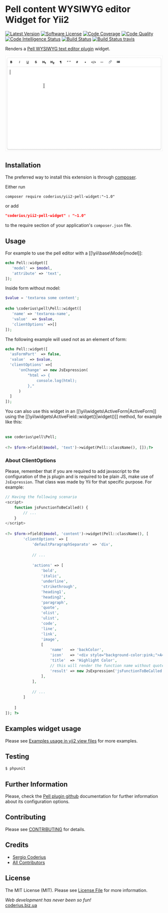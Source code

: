 Pell content WYSIWYG editor Widget for Yii2
===========================================

[![Latest Version](https://img.shields.io/github/tag/coderius/yii2-pell-widget.svg?style=flat-square&label=release)](https://github.com/coderius/yii2-pell-widget/releases)
[![Software License](https://img.shields.io/github/license/coderius/yii2-pell-widget)](LICENSE.md)
[![Code Coverage](https://scrutinizer-ci.com/g/coderius/yii2-pell-widget/badges/coverage.png?b=master)](https://scrutinizer-ci.com/g/coderius/yii2-pell-widget/?branch=master)
[![Code Quality](https://img.shields.io/scrutinizer/quality/g/coderius/yii2-pell-widget.svg?style=flat-square)](https://scrutinizer-ci.com/g/coderius/yii2-pell-widget/?branch=master)
[![Code Intelligence Status](https://scrutinizer-ci.com/g/coderius/yii2-pell-widget/badges/code-intelligence.svg?b=master)](https://scrutinizer-ci.com/code-intelligence)
[![Build Status](https://scrutinizer-ci.com/g/coderius/yii2-pell-widget/badges/build.png?b=master)](https://scrutinizer-ci.com/g/coderius/yii2-pell-widget/build-status/master)
[![Build Status travis](https://img.shields.io/travis/coderius/yii2-pell-widget?label=travis%20build&style=flat-square)](https://travis-ci.org/coderius/yii2-pell-widget)


Renders a [Pell WYSIWYG text editor plugin](https://github.com/jaredreich/pell) widget.

![Live demo](https://raw.githubusercontent.com/jaredreich/pell/master/demo.gif?raw=true "Demo")

## Installation

The preferred way to install this extension is through [composer](http://getcomposer.org/download/).

Either run

```
composer require coderius/yii2-pell-widget:"~1.0"
```
or add

```json
"coderius/yii2-pell-widget" : "~1.0"
```

to the require section of your application's `composer.json` file.

## Usage

For example to use the pell editor with a [[\yii\base\Model|model]]:

 ```php
echo Pell::widget([
    'model' => $model,
    'attribute' => 'text',
]);
  ```
 
Inside form without model:

 ```php
$value = 'textarea some content';

echo \coderius\pell\Pell::widget([
    'name' => 'textarea-name',
    'value'  => $value,
    'clientOptions' =>[]
]);
```

The following example will used not as an element of form:
 
  ```php
echo Pell::widget([
    'asFormPart'  => false,
    'value'  => $value,
    'clientOptions' =>[
        'onChange' => new JsExpression(
            "html => {
                console.log(html);
            },"
        )
    ]
]);
  ```
  
You can also use this widget in an [[\yii\widgets\ActiveForm|ActiveForm]] using the [[\yii\widgets\ActiveField::widget()|widget()]] method, for example like this:

```php

use coderius\pell\Pell;

<?= $form->field($model, 'text')->widget(Pell::className(), []);?>
```

### About ClientOptions 

Please, remember that if you are required to add javascript to the configuration of the js plugin and is required to be 
plain JS, make use of `JsExpression`. That class was made by Yii for that specific purpose. For example:
 
```php 
// Having the following scenario
<script> 
    function jsFunctionToBeCalled() {
        // ...
    }
</script>

<?= $form->field($model, 'content')->widget(Pell::className(), [
        'clientOptions' => [
            'defaultParagraphSeparato' => 'div',

            // ...

            'actions' => [
                'bold',
                'italic',
                'underline',
                'strikethrough',
                'heading1',
                'heading2',
                'paragraph',
                'quote',
                'olist',
                'ulist',
                'code',
                'line',
                'link',
                'image',
                [
                    'name'   => 'backColor',
                    'icon'   => '<div style="background-color:pink;">A</div>',
                    'title'  => 'Highlight Color',
                    // this will render the function name without quotes on the configuration options of the plugin
                    'result' => new JsExpression('jsFunctionToBeCalled')
                ],
            ],
            
            // ...
        ]
        
    ]
]); ?>
```

## Examples widget usage
Please see [Examples usage in yii2 view files](https://github.com/coderius/yii2-pell-widget/blob/master/examples/some-yii2-view.php) for more examples.

## Testing

``` bash
$ phpunit
```

## Further Information

Please, check the [Pell plugin github](https://github.com/jaredreich/pell) documentation for further 
information about its configuration options.

## Contributing

Please see [CONTRIBUTING](CONTRIBUTING.md) for details.

## Credits

- [Sergio Coderius](https://github.com/coderius)
- [All Contributors](../../contributors)

## License

The MIT License (MIT). Please see [License File](LICENSE.md) for more information.
 
<i>Web development has never been so fun!</i>  
[coderius.biz.ua](https://coderius.biz.ua)
